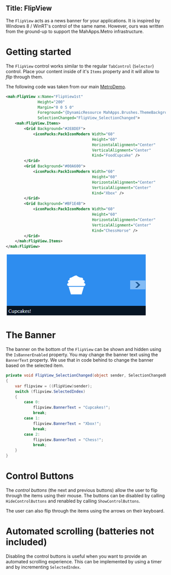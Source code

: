 Title: FlipView
---

The `FlipView` acts as a news banner for your applications. It is inspired by Windows 8 / WinRT's control of the same name. However, ours was written from the ground-up to support the MahApps.Metro infrastructure. 

# Getting started

The `FlipView` control works similar to the regular `TabControl` (`Selector`) control. Place your content inside of it's `Items` property and it will allow to *flip* through them.

The following code was taken from our main [MetroDemo](https://github.com/MahApps/MahApps.Metro).

```xml
<mah:FlipView x:Name="FlipView1st"
              Height="200"
              Margin="0 0 5 0"
              Foreground="{DynamicResource MahApps.Brushes.ThemeBackground}"
              SelectionChanged="FlipView_SelectionChanged">
    <mah:FlipView.Items>
        <Grid Background="#2E8DEF">
            <iconPacks:PackIconModern Width="60"
                                      Height="60"
                                      HorizontalAlignment="Center"
                                      VerticalAlignment="Center"
                                      Kind="FoodCupcake" />
        </Grid>
        <Grid Background="#00A600">
            <iconPacks:PackIconModern Width="60"
                                      Height="60"
                                      HorizontalAlignment="Center"
                                      VerticalAlignment="Center"
                                      Kind="Xbox" />
        </Grid>
        <Grid Background="#BF1E4B">
            <iconPacks:PackIconModern Width="60"
                                      Height="60"
                                      HorizontalAlignment="Center"
                                      VerticalAlignment="Center"
                                      Kind="ChessHorse" />
        </Grid>
    </mah:FlipView.Items>
</mah:FlipView>
```

![flipview](images/flipview.png)

# The Banner

The banner on the bottom of the `FlipView` can be shown and hidden using the `IsBannerEnabled` property. You may change the banner text using the `BannerText` property. We use that in code behind to change the banner based on the selected item.

```csharp
private void FlipView_SelectionChanged(object sender, SelectionChangedEventArgs e)
{
    var flipview = ((FlipView)sender);
    switch (flipview.SelectedIndex)
    {
        case 0:
            flipview.BannerText = "Cupcakes!";
            break;
        case 1:
            flipview.BannerText = "Xbox!";
            break;
        case 2:
            flipview.BannerText = "Chess!";
            break;
    }
}
```

# Control Buttons

The *control buttons* (the next and previous buttons) allow the user to flip through the items using their mouse. The buttons can be disabled by calling `HideControlButtons` and renabled by calling `ShowControlButtons`.

The user can also flip through the items using the arrows on their keyboard.

# Automated scrolling (batteries not included)

Disabling the control buttons is useful when you want to provide an automated scrolling experience. This can be implemented by using a timer and by incrementing `SelectedIndex`.
